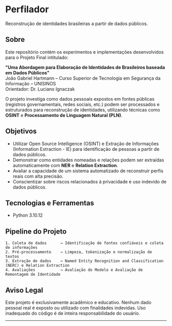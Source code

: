 # Perfilador

Reconstrução de identidades brasileiras a partir de dados públicos.


## Sobre

Este repositório contém os experimentos e implementações desenvolvidos para o Projeto Final intitulado:

**"Uma Abordagem para Elaboração de Identidades de Brasileiros baseada em Dados Públicos"**  
João Gabriel Hartmann – Curso Superior de Tecnologia em Segurança da Informação – UNISINOS  
Orientador: Dr. Luciano Ignaczak

O projeto investiga como dados pessoais expostos em fontes públicas (registros governamentais, redes sociais, etc.) 
podem ser processados e estruturados para reconstrução de identidades, utilizando técnicas como **OSINT** e 
**Processamento de Linguagem Natural (PLN)**.


## Objetivos

- Utilizar Open Source Intelligence (OSINT) e Extração de Informações (Information Extraction - IE) para identificação 
de pessoas a partir de dados públicos.
- Demonstrar como entidades nomeadas e relações podem ser extraídas automaticamente com **NER** e **Relation Extraction**.
- Avaliar a capacidade de um sistema automatizado de reconstruir perfis reais com alta precisão.
- Conscientizar sobre riscos relacionados à privacidade e uso indevido de dados públicos.


## Tecnologias e Ferramentas

* Python 3.10.12


## Pipeline do Projeto

```text
1. Coleta de dados      → Identificação de fontes confiáveis e coleta de informações
2. Pré-processamento    → Limpeza, tokenização e normalização de textos
3. Extração de dados    → Named Entity Recognition and Classification (NERC) e Relation Extraction
4. Avaliações           → Avaliação do Modelo e Avaliação de Remontagem de Identidade
```


## Aviso Legal

Este projeto é exclusivamente acadêmico e educativo. 
Nenhum dado pessoal real é exposto ou utilizado com finalidades indevidas.
Uso inadequado do código é de inteira responsabilidade do usuário.


---

